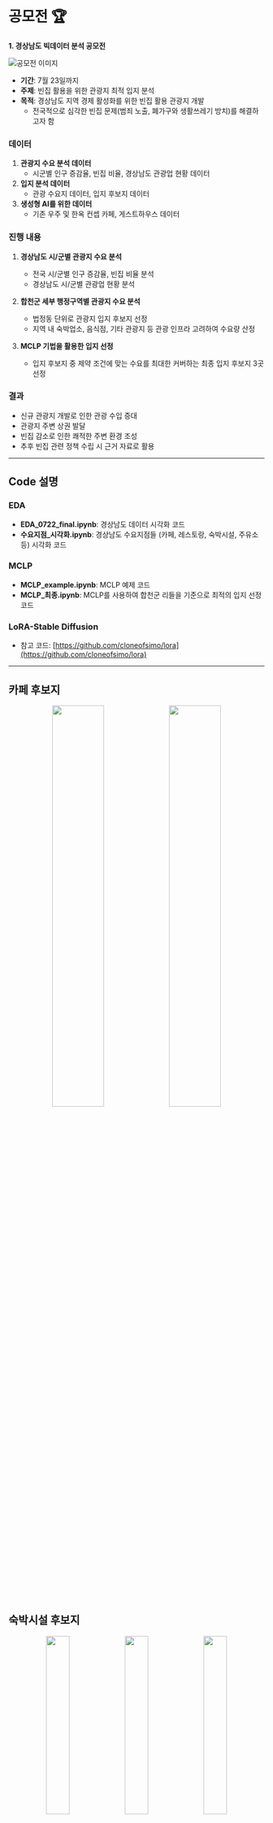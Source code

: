 # **공모전** 🏆

<b> 1. 경상남도 빅데이터 분석 공모전</b>

![공모전 이미지](https://github.com/user-attachments/assets/40c389f1-b076-4192-a24d-08ca1a5ea8cc)

- **기간**: 7월 23일까지
- **주제**: 빈집 활용을 위한 관광지 최적 입지 분석
- **목적**: 경상남도 지역 경제 활성화를 위한 빈집 활용 관광지 개발
  - 전국적으로 심각한 빈집 문제(범죄 노출, 폐가구와 생활쓰레기 방치)를 해결하고자 함

### 데이터

1. **관광지 수요 분석 데이터**
   - 시군별 인구 증감율, 빈집 비율, 경상남도 관광업 현황 데이터
2. **입지 분석 데이터**
   - 관광 수요지 데이터, 입지 후보지 데이터
3. **생성형 AI를 위한 데이터**
   - 기존 우주 및 한옥 컨셉 카페, 게스트하우스 데이터

### 진행 내용

1. **경상남도 시/군별 관광지 수요 분석**
   - 전국 시/군별 인구 증감율, 빈집 비율 분석
   - 경상남도 시/군별 관광업 현황 분석

2. **합천군 세부 행정구역별 관광지 수요 분석**
   - 법정동 단위로 관광지 입지 후보지 선정
   - 지역 내 숙박업소, 음식점, 기타 관광지 등 관광 인프라 고려하여 수요량 산정

3. **MCLP 기법을 활용한 입지 선정**
   - 입지 후보지 중 제약 조건에 맞는 수요를 최대한 커버하는 최종 입지 후보지 3곳 선정

### 결과

- 신규 관광지 개발로 인한 관광 수입 증대
- 관광지 주변 상권 발달
- 빈집 감소로 인한 쾌적한 주변 환경 조성
- 추후 빈집 관련 정책 수립 시 근거 자료로 활용

---

## Code 설명

### EDA

- **EDA_0722_final.ipynb**: 경상남도 데이터 시각화 코드
- **수요지점_시각화.ipynb**: 경상남도 수요지점들 (카페, 레스토랑, 숙박시설, 주유소 등) 시각화 코드

### MCLP

- **MCLP_example.ipynb**: MCLP 예제 코드
- **MCLP_최종.ipynb**: MCLP를 사용하여 합천군 리들을 기준으로 최적의 입지 선정 코드

### LoRA-Stable Diffusion

- 참고 코드: [https://github.com/cloneofsimo/lora](https://github.com/cloneofsimo/lora)

---

## 카페 후보지

<p align="center">
   <img src="https://github.com/user-attachments/assets/ec73b6ff-abba-4ed8-a03f-1a66540b775b" align="center" width="45%">
   <img src="https://github.com/user-attachments/assets/6ead664d-a281-4434-8d07-d2f861870e2a" align="center" width="45%">
</p>

## 숙박시설 후보지

<p align="center">  
   <img src="https://github.com/user-attachments/assets/9c3a6db3-c854-41c1-a972-9053e4691aa6" align="center" width="30%"> 
   <img src="https://github.com/user-attachments/assets/21ebdc04-0ff0-47c0-87af-c621b8cc9eac" align="center" width="30%"> 
   <img src="https://github.com/user-attachments/assets/c8056186-090d-4497-bd43-33449d9b604f" align="center" width="30%"> 
</p>


### 숙박시설 후보지

<p align="center">  
   <img src="https://github.com/user-attachments/assets/9c3a6db3-c854-41c1-a972-9053e4691aa6" align="center" width="30%"> 
   <img src="https://github.com/user-attachments/assets/21ebdc04-0ff0-47c0-87af-c621b8cc9eac" align="center" width="30%"> 
   <img src="https://github.com/user-attachments/assets/c8056186-090d-4497-bd43-33449d9b604f" align="center" width="33%">  </p>
